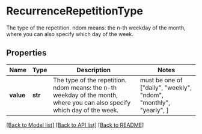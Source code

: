 # RecurrenceRepetitionType

The type of the repetition. ndom means: the n-th weekday of the month, where you can also specify which day of the week.

## Properties
Name | Type | Description | Notes
------------ | ------------- | ------------- | -------------
**value** | **str** | The type of the repetition. ndom means: the n-th weekday of the month, where you can also specify which day of the week. |  must be one of ["daily", "weekly", "ndom", "monthly", "yearly", ]

[[Back to Model list]](../README.md#documentation-for-models) [[Back to API list]](../README.md#documentation-for-api-endpoints) [[Back to README]](../README.md)


